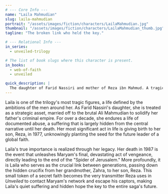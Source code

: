 ```yaml
---
# --- Core Info ---
name: "Laila Mahmudian"
slug: laila-mahmudian
portrait: "/assets/images/fiction/characters/LailaMahmudian.jpg"
thumbnail: "/assets/images/fiction/characters/LailaMahmudian_thumb.jpg"
tagline: "The broken link who held the key."

# --- Relational Info ---
in_series:
  - unveiled-trilogy

# The list of book slugs where this character is present.
in_books:
  - web-of-faith
  - unveiled

quick_description: |
  The daughter of Farid Nassiri and mother of Reza ibn Mahmud. A tragic victim of her father's ambition, her death becomes the catalyst for Maryam's vengeance, and her secret legacy provides a crucial tool for her son's survival years later.
---
```

Laila is one of the trilogy's most tragic figures, a life defined by the ambitions of the men around her. As Farid Nassiri's daughter, she is treated as a strategic asset, married off to the brutal Ali Mahmudian to solidify her father's criminal empire. For over a decade, she endures a life of documented abuse, a suffering that is largely hidden from the central narrative until her death. Her most significant act in life is giving birth to her son, Reza, in 1977, unknowingly planting the seed for the future leader of a global faith.

Laila's true importance is realized through her legacy. Her death in 1987 is the event that unleashes Maryam's final, devastating act of vengeance, directly leading to the end of the "Spider of Jerusalem." More profoundly, it is Laila who serves as the crucial link between generations, passing down the hidden crucifix from her grandmother, Zahra, to her son, Reza. This small token of a secret faith becomes the very transmitter Reza uses in *Unveiled* to contact Maryam's network and escape his captors, making Laila's quiet suffering and hidden hope the key to the entire saga's future.
